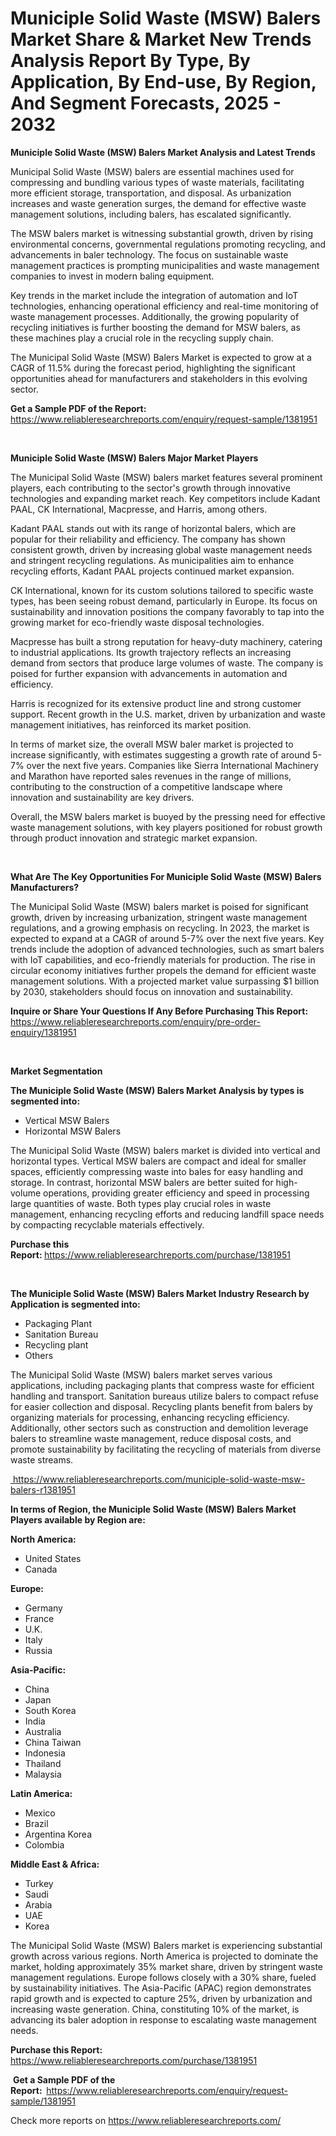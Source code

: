 <p><h1>Municiple Solid Waste (MSW) Balers Market Share & Market New Trends Analysis Report By Type, By Application, By End-use, By Region, And Segment Forecasts, 2025 - 2032</h1></p><p><strong>Municiple Solid Waste (MSW) Balers Market Analysis and Latest Trends</strong></p>
<p><p>Municipal Solid Waste (MSW) balers are essential machines used for compressing and bundling various types of waste materials, facilitating more efficient storage, transportation, and disposal. As urbanization increases and waste generation surges, the demand for effective waste management solutions, including balers, has escalated significantly. </p><p>The MSW balers market is witnessing substantial growth, driven by rising environmental concerns, governmental regulations promoting recycling, and advancements in baler technology. The focus on sustainable waste management practices is prompting municipalities and waste management companies to invest in modern baling equipment. </p><p>Key trends in the market include the integration of automation and IoT technologies, enhancing operational efficiency and real-time monitoring of waste management processes. Additionally, the growing popularity of recycling initiatives is further boosting the demand for MSW balers, as these machines play a crucial role in the recycling supply chain. </p><p>The Municipal Solid Waste (MSW) Balers Market is expected to grow at a CAGR of 11.5% during the forecast period, highlighting the significant opportunities ahead for manufacturers and stakeholders in this evolving sector.</p></p>
<p><strong>Get a Sample PDF of the Report:&nbsp;</strong> <a href="https://www.reliableresearchreports.com/enquiry/request-sample/1381951?utm_campaign=3093&utm_medium=2&utm_source=Github&utm_content=ia&utm_term=11042025&utm_id=municiple-solid-waste-msw-balers">https://www.reliableresearchreports.com/enquiry/request-sample/1381951</a></p>
<p>&nbsp;</p>
<p><strong>Municiple Solid Waste (MSW) Balers Major Market Players</strong></p>
<p><p>The Municipal Solid Waste (MSW) balers market features several prominent players, each contributing to the sector's growth through innovative technologies and expanding market reach. Key competitors include Kadant PAAL, CK International, Macpresse, and Harris, among others.</p><p>Kadant PAAL stands out with its range of horizontal balers, which are popular for their reliability and efficiency. The company has shown consistent growth, driven by increasing global waste management needs and stringent recycling regulations. As municipalities aim to enhance recycling efforts, Kadant PAAL projects continued market expansion.</p><p>CK International, known for its custom solutions tailored to specific waste types, has been seeing robust demand, particularly in Europe. Its focus on sustainability and innovation positions the company favorably to tap into the growing market for eco-friendly waste disposal technologies.</p><p>Macpresse has built a strong reputation for heavy-duty machinery, catering to industrial applications. Its growth trajectory reflects an increasing demand from sectors that produce large volumes of waste. The company is poised for further expansion with advancements in automation and efficiency.</p><p>Harris is recognized for its extensive product line and strong customer support. Recent growth in the U.S. market, driven by urbanization and waste management initiatives, has reinforced its market position. </p><p>In terms of market size, the overall MSW baler market is projected to increase significantly, with estimates suggesting a growth rate of around 5-7% over the next five years. Companies like Sierra International Machinery and Marathon have reported sales revenues in the range of millions, contributing to the construction of a competitive landscape where innovation and sustainability are key drivers.</p><p>Overall, the MSW balers market is buoyed by the pressing need for effective waste management solutions, with key players positioned for robust growth through product innovation and strategic market expansion.</p></p>
<p>&nbsp;</p>
<p><strong>What Are The Key Opportunities For Municiple Solid Waste (MSW) Balers Manufacturers?</strong></p>
<p><p>The Municipal Solid Waste (MSW) balers market is poised for significant growth, driven by increasing urbanization, stringent waste management regulations, and a growing emphasis on recycling. In 2023, the market is expected to expand at a CAGR of around 5-7% over the next five years. Key trends include the adoption of advanced technologies, such as smart balers with IoT capabilities, and eco-friendly materials for production. The rise in circular economy initiatives further propels the demand for efficient waste management solutions. With a projected market value surpassing $1 billion by 2030, stakeholders should focus on innovation and sustainability.</p></p>
<p><strong>Inquire or Share Your Questions If Any Before Purchasing This Report:</strong> <a href="https://www.reliableresearchreports.com/enquiry/pre-order-enquiry/1381951?utm_campaign=3093&utm_medium=2&utm_source=Github&utm_content=ia&utm_term=11042025&utm_id=municiple-solid-waste-msw-balers">https://www.reliableresearchreports.com/enquiry/pre-order-enquiry/1381951</a></p>
<p>&nbsp;</p>
<p><strong>Market Segmentation</strong></p>
<p><strong>The Municiple Solid Waste (MSW) Balers Market Analysis by types is segmented into:</strong></p>
<p><ul><li>Vertical MSW Balers</li><li>Horizontal MSW Balers</li></ul></p>
<p><p>The Municipal Solid Waste (MSW) balers market is divided into vertical and horizontal types. Vertical MSW balers are compact and ideal for smaller spaces, efficiently compressing waste into bales for easy handling and storage. In contrast, horizontal MSW balers are better suited for high-volume operations, providing greater efficiency and speed in processing large quantities of waste. Both types play crucial roles in waste management, enhancing recycling efforts and reducing landfill space needs by compacting recyclable materials effectively.</p></p>
<p><strong>Purchase this Report:&nbsp;</strong><a href="https://www.reliableresearchreports.com/purchase/1381951?utm_campaign=3093&utm_medium=2&utm_source=Github&utm_content=ia&utm_term=11042025&utm_id=municiple-solid-waste-msw-balers">https://www.reliableresearchreports.com/purchase/1381951</a></p>
<p>&nbsp;</p>
<p><strong>The Municiple Solid Waste (MSW) Balers Market Industry Research by Application is segmented into:</strong></p>
<p><ul><li>Packaging Plant</li><li>Sanitation Bureau</li><li>Recycling plant</li><li>Others</li></ul></p>
<p><p>The Municipal Solid Waste (MSW) balers market serves various applications, including packaging plants that compress waste for efficient handling and transport. Sanitation bureaus utilize balers to compact refuse for easier collection and disposal. Recycling plants benefit from balers by organizing materials for processing, enhancing recycling efficiency. Additionally, other sectors such as construction and demolition leverage balers to streamline waste management, reduce disposal costs, and promote sustainability by facilitating the recycling of materials from diverse waste streams.</p></p>
<p><a href="https://www.reliableresearchreports.com/municiple-solid-waste-msw-balers-r1381951?utm_campaign=3093&utm_medium=2&utm_source=Github&utm_content=ia&utm_term=11042025&utm_id=municiple-solid-waste-msw-balers">&nbsp;https://www.reliableresearchreports.com/municiple-solid-waste-msw-balers-r1381951</a></p>
<p><strong>In terms of Region, the Municiple Solid Waste (MSW) Balers Market Players available by Region are:</strong></p>
<p>
    <p> <strong> North America: </strong>
        <ul>
            <li>United States</li>
            <li>Canada</li>
        </ul>
        </p> 
    <p> <strong> Europe: </strong>
        <ul>
            <li>Germany</li>
            <li>France</li>
            <li>U.K.</li>
            <li>Italy</li>
            <li>Russia</li>
        </ul>
        </p> 
    <p> <strong> Asia-Pacific: </strong>
        <ul>
            <li>China</li>
            <li>Japan</li>
            <li>South Korea</li>
            <li>India</li>
            <li>Australia</li>
            <li>China Taiwan</li>
            <li>Indonesia</li>
            <li>Thailand</li>
            <li>Malaysia</li>
        </ul>
        </p> 
    <p> <strong> Latin America: </strong>
        <ul>
            <li>Mexico</li>
            <li>Brazil</li>
            <li>Argentina Korea</li>
            <li>Colombia</li>
        </ul>
        </p> 
    <p> <strong> Middle East & Africa: </strong>
        <ul>
            <li>Turkey</li>
            <li>Saudi</li>
            <li>Arabia</li>
            <li>UAE</li>
            <li>Korea</li>
        </ul>
    </p>
    </p>
<p><p>The Municipal Solid Waste (MSW) Balers market is experiencing substantial growth across various regions. North America is projected to dominate the market, holding approximately 35% market share, driven by stringent waste management regulations. Europe follows closely with a 30% share, fueled by sustainability initiatives. The Asia-Pacific (APAC) region demonstrates rapid growth and is expected to capture 25%, driven by urbanization and increasing waste generation. China, constituting 10% of the market, is advancing its baler adoption in response to escalating waste management needs.</p></p>
<p><strong>Purchase this Report: </strong><a href="https://www.reliableresearchreports.com/purchase/1381951?utm_campaign=3093&utm_medium=2&utm_source=Github&utm_content=ia&utm_term=11042025&utm_id=municiple-solid-waste-msw-balers">https://www.reliableresearchreports.com/purchase/1381951</a></p>
<p>&nbsp;<strong>Get a Sample PDF of the Report:&nbsp;&nbsp;</strong><a href="https://www.reliableresearchreports.com/enquiry/request-sample/1381951?utm_campaign=3093&utm_medium=2&utm_source=Github&utm_content=ia&utm_term=11042025&utm_id=municiple-solid-waste-msw-balers">https://www.reliableresearchreports.com/enquiry/request-sample/1381951</a></p>
<p><strong></strong></p>
<p>Check more reports on <a href="https://www.reliableresearchreports.com/?utm_campaign=3093&utm_medium=2&utm_source=Github&utm_content=ia&utm_term=11042025&utm_id=municiple-solid-waste-msw-balers">https://www.reliableresearchreports.com/</a></p>